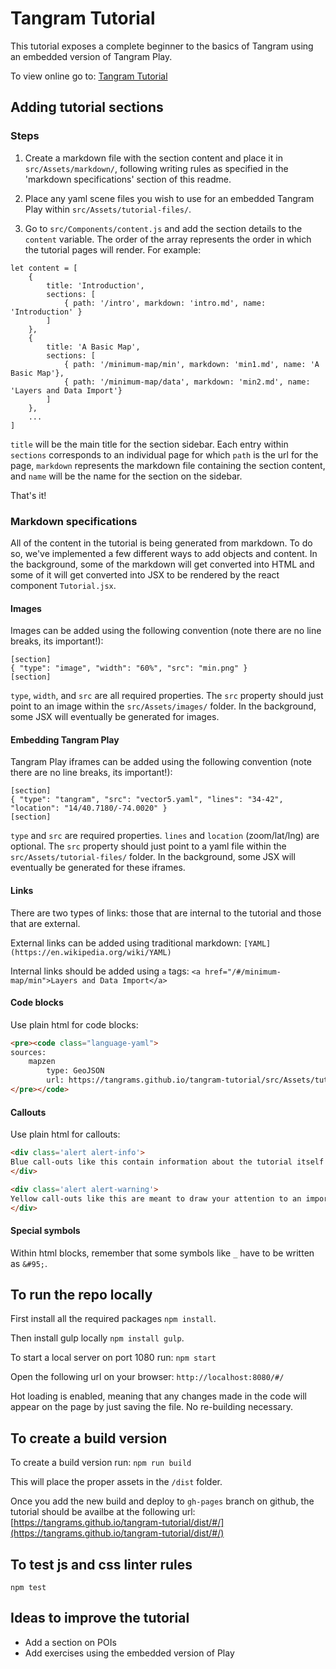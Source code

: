 # Tangram Tutorial

This tutorial exposes a complete beginner to the basics of Tangram using an embedded version of Tangram Play.

To view online go to: [Tangram Tutorial](https://tangrams.github.io/tangram-tutorial/dist/#/)

## Adding tutorial sections

### Steps

1. Create a markdown file with the section content and place it in `src/Assets/markdown/`, following writing rules as specified in the 'markdown specifications' section of this readme.

2. Place any yaml scene files you wish to use for an embedded Tangram Play within `src/Assets/tutorial-files/`.

3. Go to `src/Components/content.js` and add the section details to the `content` variable. The order of the array represents the order in which the tutorial pages will render. For example:

```
let content = [
    {
        title: 'Introduction',
        sections: [
            { path: '/intro', markdown: 'intro.md', name: 'Introduction' }
        ]
    },
    {
        title: 'A Basic Map',
        sections: [
            { path: '/minimum-map/min', markdown: 'min1.md', name: 'A Basic Map'},
            { path: '/minimum-map/data', markdown: 'min2.md', name: 'Layers and Data Import'}
        ]
    },
    ...
]
```

`title` will be the main title for the section sidebar. Each entry within `sections` corresponds to an individual page for which `path` is the url for the page, `markdown` represents the markdown file containing the section content, and `name` will be the name for the section on the sidebar.

That's it!

### Markdown specifications

All of the content in the tutorial is being generated from markdown. To do so, we've implemented a few different ways to add objects and content. In the background, some of the markdown will get converted into HTML and some of it will get converted into JSX to be rendered by the react component `Tutorial.jsx`.

#### Images

Images can be added using the following convention (note there are no line breaks, its important!):

```
[section]
{ "type": "image", "width": "60%", "src": "min.png" }
[section]
```

`type`, `width`, and `src` are all required properties. The `src` property should just point to an image within the `src/Assets/images/` folder. In the background, some JSX will eventually be generated for images.

#### Embedding Tangram Play

Tangram Play iframes can be added using the following convention (note there are no line breaks, its important!):

```
[section]
{ "type": "tangram", "src": "vector5.yaml", "lines": "34-42", "location": "14/40.7180/-74.0020" }
[section]
```

`type` and `src` are required properties. `lines` and `location` (zoom/lat/lng) are optional. The `src` property should just point to a yaml file within the `src/Assets/tutorial-files/` folder. In the background, some JSX will eventually be generated for these iframes.

#### Links

There are two types of links: those that are internal to the tutorial and those that are external.

External links can be added using traditional markdown: `[YAML](https://en.wikipedia.org/wiki/YAML)`

Internal links should be added using `a` tags: `<a href="/#/minimum-map/min">Layers and Data Import</a>`

#### Code blocks

Use plain html for code blocks:

```html
<pre><code class="language-yaml">
sources:
	mapzen
        type: GeoJSON
        url: https://tangrams.github.io/tangram-tutorial/src/Assets/tutorial-files/countries-data.geojson
</pre></code>
```

#### Callouts

Use plain html for callouts:

```html
<div class='alert alert-info'>
Blue call-outs like this contain information about the tutorial itself or mapping tidbits.
</div>
```

```html
<div class='alert alert-warning'>
Yellow call-outs like this are meant to draw your attention to an important idea or distinction you should keep in mind while writing Tangram code.
</div>
```

#### Special symbols

Within html blocks, remember that some symbols like `_` have to be written as `&#95;`.

## To run the repo locally

First install all the required packages `npm install`.

Then install gulp locally `npm install gulp`.

To start a local server on port 1080 run: `npm start`

Open the following url on your browser: `http://localhost:8080/#/`

Hot loading is enabled, meaning that any changes made in the code will appear on the page by just saving the file. No re-building necessary.

## To create a build version

To create a build version run: `npm run build`

This will place the proper assets in the `/dist` folder.

Once you add the new build and deploy to `gh-pages` branch on github, the tutorial should be availbe at the following url: [https://tangrams.github.io/tangram-tutorial/dist/#/](https://tangrams.github.io/tangram-tutorial/dist/#/)

## To test js and css linter rules

`npm test`

## Ideas to improve the tutorial

* Add a section on POIs
* Add exercises using the embedded version of Play
